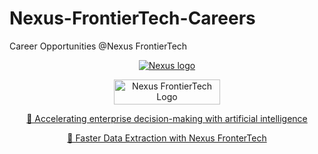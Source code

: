 # Nexus-FrontierTech-Careers
Career Opportunities @Nexus FrontierTech 

<p align="center">
  <a href="https://nexusfrontier.tech/">
    <img alt="Nexus logo" src="https://nexusfrontier.tech/wp-content/uploads/2022/02/Schroders-1.png" />
  </a>
</p>






<p align="center">
  <a href="https://nexusfrontier.tech">
    <img src="logo.svg" alt="Nexus FrontierTech Logo" width="170" height="40" />
  </a>
</p>


<p align="center">
  <a href="https://nexusfrontier.tech/wp-content/uploads/2022/08/Nexus-Corporate-Video-Aug-2022.mp4" type="video/mp4">
    🎥 Accelerating enterprise decision-making with artificial intelligence
  </a>
</p>

<p align="center">
  <a href="https://nexusfrontier.tech/wp-content/uploads/2022/01/Nexus_Data-Extraction-Video.mp4" type="video/mp4">
    🎥 Faster Data Extraction with Nexus FronterTech 
  </a>
</p>
